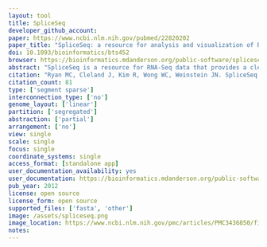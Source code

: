 ```yaml
---
layout: tool 
title: SpliceSeq
developer_github_account: 
paper: https://www.ncbi.nlm.nih.gov/pubmed/22820202
paper_title: "SpliceSeq: a resource for analysis and visualization of RNA-Seq data on alternative splicing and its functional impacts."
doi: 10.1093/bioinformatics/bts452
browser: https://bioinformatics.mdanderson.org/public-software/spliceseq/
abstract: "SpliceSeq is a resource for RNA-Seq data that provides a clear view of alternative splicing and identifies potential functional changes that result from splice variation. It displays intuitive visualizations and prioritized lists of results that highlight splicing events and their biological consequences. SpliceSeq unambiguously aligns reads to gene splice graphs, facilitating accurate analysis of large, complex transcript variants that cannot be adequately represented in other formats."
citation: "Ryan MC, Cleland J, Kim R, Wong WC, Weinstein JN. SpliceSeq: a resource for analysis and visualization of RNA-Seq data on alternative splicing and its functional impacts. Bioinformatics. academic.oup.com; 2012;28: 2385–2387."
citation_count: 81
type: ['segment sparse']
interconnection_type: ['no']
genome_layout: ['linear']
partition: ['segregated']
abstraction: ['partial']
arrangement: ['no']
view: single
scale: single
focus: single
coordinate_systems: single
access_format: [standalone app]
user_documentation_availability: yes
user_documentation: https://bioinformatics.mdanderson.org/public-software/spliceseq/installation/
pub_year: 2012
license: open source
license_form: open source
supported_files: ['fasta', 'other']
image: /assets/spliceseq.png
image_location: https://www.ncbi.nlm.nih.gov/pmc/articles/PMC3436850/figure/bts452-F1/
notes: 
---
```

